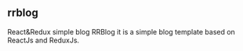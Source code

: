 ## rrblog
React&amp;Redux simple blog
RRBlog it is a simple blog template based on ReactJs and ReduxJs.


